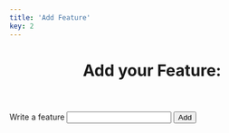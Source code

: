 ```yaml
---
title: 'Add Feature'
key: 2
---
```


<header>
    <h1>Add your Feature:</h1>
</header>
<form id='addFeature'>
    <label for='addFeatureInput'>Write a feature</label>
    <input id='addFeatureInput' name='addFeatureInput' />
    <button type='submit'>Add</button>
</form>

<script>
    function handleAddFeatureSubmit(event) {
        const target = event.target
        if (!target || target?.closest('#addFeature') === null) return

        event.preventDefault()

        const value = target.querySelector('input').value

        console.log('Form value: ', value)

        // TODO: do something with the form data
    }

    document.addEventListener('submit', handleAddFeatureSubmit)
</script>
